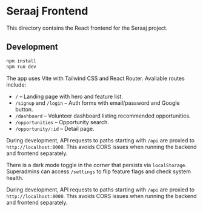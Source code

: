 # Seraaj Frontend

This directory contains the React frontend for the Seraaj project.

## Development

```bash
npm install
npm run dev
```

The app uses Vite with Tailwind CSS and React Router. Available routes include:

- `/` – Landing page with hero and feature list.
- `/signup` and `/login` – Auth forms with email/password and Google button.
- `/dashboard` – Volunteer dashboard listing recommended opportunities.
- `/opportunities` – Opportunity search.
- `/opportunity/:id` – Detail page.

During development, API requests to paths starting with `/api` are proxied to
`http://localhost:8000`. This avoids CORS issues when running the backend and
frontend separately.

There is a dark mode toggle in the corner that persists via `localStorage`.
Superadmins can access `/settings` to flip feature flags and check system
health.

During development, API requests to paths starting with `/api` are proxied to
`http://localhost:8000`. This avoids CORS issues when running the backend and
frontend separately.
